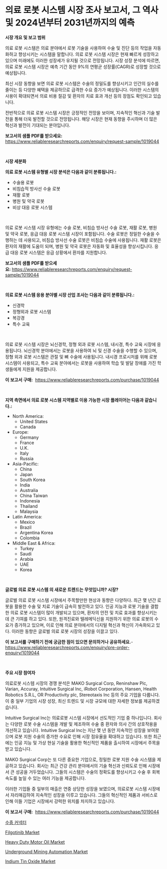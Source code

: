 <p><h1>의료 로봇 시스템 시장 조사 보고서, 그 역사 및 2024년부터 2031년까지의 예측</h1></p><p><strong>시장 개요 및 보고 범위</strong></p>
<p><p>의료 로봇 시스템은 의료 분야에서 로봇 기술을 사용하여 수술 및 진단 등의 작업을 자동화하고 향상시키는 시스템을 말합니다. 의료 로봇 시스템 시장은 현재 빠르게 성장하고 있으며 미래에도 이러한 성장세가 유지될 것으로 전망됩니다. 시장 성장 분석에 따르면, 의료 로봇 시스템 시장은 예측 기간 동안 9%의 연평균 성장률(CAGR)로 성장할 것으로 예상됩니다. </p><p>최신 시장 동향을 보면 의료 로봇 시스템은 수술의 정밀도를 향상시키고 인간의 실수를 줄이는 등 다양한 혜택을 제공하므로 급격한 수요 증가가 예상됩니다. 이러한 시스템의 사용이 확대되면서 의료 비용 절감 및 환자의 치료 효과 개선 등의 장점도 확인되고 있습니다. </p><p>전반적으로 의료 로봇 시스템 시장은 긍정적인 전망을 보이며, 지속적인 혁신과 기술 발전을 통해 더욱 발전할 것으로 전망됩니다. 해당 시장은 현재 동향을 주시하며 더 많은 혁신과 발전이 기대되는 분야입니다.</p></p>
<p><strong>보고서의 샘플 PDF를 받으세요:</strong> <a href="https://www.reliableresearchreports.com/enquiry/request-sample/1019044">https://www.reliableresearchreports.com/enquiry/request-sample/1019044</a></p>
<p>&nbsp;</p>
<p><strong>시장 세분화</strong></p>
<p><strong>의료 로봇 시스템 유형별 시장 분석은 다음과 같이 분류됩니다.:</strong></p>
<p><ul><li>수술용 로봇</li><li>비침습적 방사선 수술 로봇</li><li>재활 로봇</li><li>병원 및 약국 로봇</li><li>비상 대응 로봇 시스템</li></ul></p>
<p>&nbsp;</p>
<p><p>의료 로봇 시스템 시장 유형에는 수술 로봇, 비침습 방사선 수술 로봇, 재활 로봇, 병원 및 약국 로봇, 응급 대응 로봇 시스템 시장이 포함됩니다. 수술 로봇은 정밀한 수술을 수행하는 데 사용되고, 비침습 방사선 수술 로봇은 비침습 수술에 사용됩니다. 재활 로봇은 환자의 재활에 도움이 되며, 병원 및 약국 로봇은 자동화 및 효율성을 향상시킵니다. 응급 대응 로봇 시스템은 응급 상황에서 환자를 지원합니다.</p></p>
<p><strong>보고서의 샘플 PDF를 받으세요:</strong>&nbsp;<a href="https://www.reliableresearchreports.com/enquiry/request-sample/1019044">https://www.reliableresearchreports.com/enquiry/request-sample/1019044</a></p>
<p>&nbsp;</p>
<p><strong> 의료 로봇 시스템 응용 분야별 시장 산업 조사는 다음과 같이 분류됩니다.:</strong></p>
<p><ul><li>신경학</li><li>정형외과 로봇 시스템</li><li>복강경</li><li>특수 교육</li></ul></p>
<p>&nbsp;</p>
<p><p>의료 로봇 시스템 시장은 뇌신경학, 정형 외과 로봇 시스템, 내시경, 특수 교육 시장에 응용됩니다. 뇌신경학 분야에서는 로봇을 사용하여 뇌 및 신경 수술을 수행할 수 있으며, 정형 외과 로봇 시스템은 관절 및 뼈 수술에 사용됩니다. 내시경 프로시저를 위해 로봇 시스템이 사용되고, 특수 교육 분야에서는 로봇을 사용하여 학습 및 발달 장애를 가진 학생들에게 지원을 제공합니다.</p></p>
<p><strong>이 보고서 구매:</strong>&nbsp; <a href="https://www.reliableresearchreports.com/purchase/1019044">https://www.reliableresearchreports.com/purchase/1019044</a></p>
<p>&nbsp;</p>
<p><strong>지역 측면에서 의료 로봇 시스템 지역별로 이용 가능한 시장 플레이어는 다음과 같습니다.:</strong></p>
<p><ul>
    <li>
        North America:
        <ul>
            <li>United States</li>
            <li>Canada</li>
        </ul>
    </li>
    <li>
        Europe:
        <ul>
            <li>Germany</li>
            <li>France</li>
            <li>U.K.</li>
            <li>Italy</li>
            <li>Russia</li>
        </ul>
    </li>
    <li>
        Asia-Pacific:
        <ul>
            <li>China</li>
            <li>Japan</li>
            <li>South Korea</li>
            <li>India</li>
            <li>Australia</li>
            <li>China Taiwan</li>
            <li>Indonesia</li>
            <li>Thailand</li>
            <li>Malaysia</li>
        </ul>
    </li>
    <li>
        Latin America:
        <ul>
            <li>Mexico</li>
            <li>Brazil</li>
            <li>Argentina Korea</li>
            <li>Colombia</li>
        </ul>
    </li>
    <li>
        Middle East & Africa:
        <ul>
            <li>Turkey</li>
            <li>Saudi</li>
            <li>Arabia</li>
            <li>UAE</li>
            <li>Korea</li>
        </ul>
    </li>
    </ul></p>
<p>&nbsp;</p>
<p><strong>글로벌 의료 로봇 시스템 의 새로운 트렌드는 무엇입니까? 시장?</strong></p>
<p><p>글로벌 의료 로봇 시스템 시장에서 주목할만한 현상과 동향은 다양하다. 최근 몇 년간 로봇을 활용한 수술 및 치료 기술이 급속히 발전하고 있다. 인공 지능과 로봇 기술을 결합한 의료 로봇 시스템이 많이 개발되고 있으며, 환자의 안전 및 치료 효과를 향상시키는 데 큰 기여를 하고 있다. 또한, 원격진료와 텔레메딕신을 지원하기 위한 의료 로봇의 수요가 증가하고 있으며, 이로 인해 의료 분야에서의 디지털 혁신과 혁신이 가속화되고 있다. 이러한 동향은 글로벌 의료 로봇 시장의 성장을 이끌고 있다.</p></p>
<p><strong>이 보고서를 구매하기 전에 궁금한 점이 있으면 문의하거나 공유하세요.</strong>- <a href="https://www.reliableresearchreports.com/enquiry/pre-order-enquiry/1019044">https://www.reliableresearchreports.com/enquiry/pre-order-enquiry/1019044</a></p>
<p>&nbsp;</p>
<p><strong>주요 시장 참여자</strong></p>
<p><p>의료로봇 시스템 시장의 경쟁 분석은 MAKO Surgical Corp, Reninshaw Plc, Varian, Accuray, Intuitive Surgical Inc, iRobot Corporation, Hansen, Health Robotics S.R.L, OR Productivity plc, Stereotaxis Inc 등의 주요 기업을 다룹니다. 이 중 일부 기업의 시장 성장, 최신 트렌드 및 시장 규모에 대한 자세한 정보를 제공하겠습니다.</p><p>Intuitive Surgical Inc는 의료로봇 시스템 시장에서 선도적인 기업 중 하나입니다. 회사는 다양한 로봇 수술 시스템을 개발 및 제조하여 수술 중 환자와 의사 간의 상호작용을 개선하고 있습니다. Intuitive Surgical Inc는 지난 몇 년 동안 지속적인 성장을 보여왔으며 로봇 지원 수술의 증가한 수요로 인해 시장 점유율을 확대하고 있습니다. 또한 최근에는 인공 지능 및 가상 현실 기술을 활용한 혁신적인 제품을 출시하여 시장에서 주목을 받고 있습니다.</p><p>MAKO Surgical Corp는 또 다른 중요한 기업으로, 정밀한 로봇 지원 수술 시스템을 제공하고 있습니다. 회사는 최근 건강 관리 분야에서의 기술 혁신과 신뢰도로 인해 시장에서 큰 성공을 거두었습니다. 그들의 시스템은 수술의 정확도를 향상시키고 수술 후 회복 속도를 높일 수 있는 여러 기능을 제공합니다.</p><p>이러한 기업들 중 일부의 매출은 연중 상당한 성장을 보였으며, 의료로봇 시스템 시장에서 자리매김하여 지속적인 성장을 이루고 있습니다. 그들의 혁신적인 제품과 서비스로 인해 이들 기업은 시장에서 강력한 위치를 차지하고 있습니다.</p></p>
<p><strong>이 보고서 구매:</strong>&nbsp;&nbsp;<a href="https://www.reliableresearchreports.com/purchase/1019044">https://www.reliableresearchreports.com/purchase/1019044</a></p>
<p><p><a href="https://github.com/mpodehpw07370073/Market-Research-Report-List-1/blob/main/8449667189278.md">수중 커넥터</a></p><p><a href="https://chivalrous-flock-a86.notion.site/Filgotinib-Market-Research-Report-Provides-thorough-Industry-Overview-which-offers-an-In-Depth-Anal-ed88125db94c4a8dabf5175168cdd36c">Filgotinib Market</a></p><p><a href="https://view.publitas.com/reportprime-1/heavy-duty-motor-oil-market-analysis-examines-its-scope-on-growth-opportunities-and-forecasted-trends-spanning-from-2024-to-2031/">Heavy Duty Motor Oil Market</a></p><p><a href="https://issuu.com/reportprime-2/docs/underground-mining-automation-market-size-2030.ppt">Underground Mining Automation Market</a></p><p><a href="https://github.com/rahu1506/Market-Research-Report-List-3/blob/main/indium-tin-oxide-market.md">Indium Tin Oxide Market</a></p></p>
